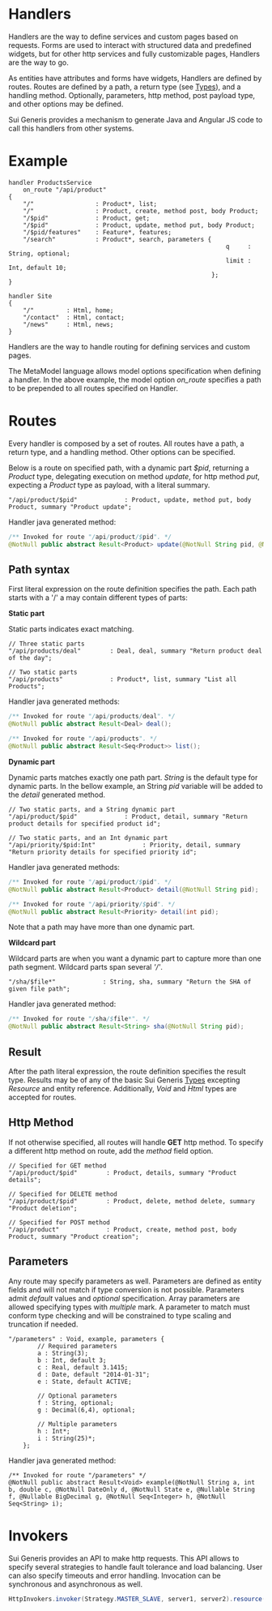# Handlers

Handlers are the way to define services and custom pages based on requests. Forms are used to interact with structured data and predefined widgets, but for other http services and fully customizable pages, Handlers are the way to go.

As entities have attributes and forms have widgets, Handlers are defined by routes. Routes are defined by a path, a return type (see [Types](language/basicTypes.html#types)), and a handling method. Optionally, parameters, http method, post payload type, and other options may be defined.

Sui Generis provides a mechanism to generate Java and Angular JS code to call this handlers from other systems.

# Example

```
handler ProductsService 
	on_route "/api/product"
{
	"/"                 : Product*, list;
	"/"                 : Product, create, method post, body Product;
	"/$pid"             : Product, get;
	"/$pid"             : Product, update, method put, body Product;
	"/$pid/features"    : Feature*, features;
	"/search"           : Product*, search, parameters { 
                                                            q     : String, optional;
                                                            limit : Int, default 10;
                                                        };
}
 
handler Site
{
	"/"         : Html, home;
	"/contact"  : Html, contact;
	"/news"     : Html, news;
}
```

Handlers are the way to handle routing for defining services and custom pages.

The MetaModel language allows model options specification when defining a handler. In the above example, the model option *on_route* specifies a path to be prepended to all routes specified on Handler.

# Routes

Every handler is composed by a set of routes. All routes have a path, a return type, and a handling method. Other options can be specified.

Below is a route on specified path, with a dynamic part *$pid*, returning a *Product* type, delegating execution on method *update*, for http method *put*, expecting a *Product* type as payload, with a literal summary.

```
"/api/product/$pid"             : Product, update, method put, body Product, summary "Product update";
```

Handler java generated method:

```java
/** Invoked for route "/api/product/$pid". */
@NotNull public abstract Result<Product> update(@NotNull String pid, @NotNull Product body);
```

## Path syntax

First literal expression on the route definition specifies the path. Each path starts with a '/' a may contain different types of parts:
 
**Static part**

Static parts indicates exact matching.

```
// Three static parts
"/api/products/deal"        : Deal, deal, summary "Return product deal of the day";

// Two static parts
"/api/products"             : Product*, list, summary "List all Products";
```
 
Handler java generated methods:

```java
/** Invoked for route "/api/products/deal". */
@NotNull public abstract Result<Deal> deal();

/** Invoked for route "/api/products". */
@NotNull public abstract Result<Seq<Product>> list();
```
 
**Dynamic part**

Dynamic parts matches exactly one path part. *String* is the default type for dynamic parts. In the bellow example, an String *pid* variable will be added to the *detail* generated method.

```
// Two static parts, and a String dynamic part
"/api/product/$pid"             : Product, detail, summary "Return product details for specified product id";

// Two static parts, and an Int dynamic part
"/api/priority/$pid:Int"             : Priority, detail, summary "Return priority details for specified priority id";
```
 
Handler java generated methods:

```java
/** Invoked for route "/api/product/$pid". */
@NotNull public abstract Result<Product> detail(@NotNull String pid);

/** Invoked for route "/api/priority/$pid". */
@NotNull public abstract Result<Priority> detail(int pid);
```
 
Note that a path may have more than one dynamic part.
 
**Wildcard part**

Wildcard parts are when you want a dynamic part to capture more than one path segment. Wildcard parts span several *'/'*.

```
"/sha/$file*"             : String, sha, summary "Return the SHA of given file path";
```

Handler java generated method:

```java
/** Invoked for route "/sha/$file*". */
@NotNull public abstract Result<String> sha(@NotNull String pid);
```
  
## Result

After the path literal expression, the route definition specifies the result type. Results may be of any of the basic Sui Generis [Types](language/basicTypes.html#types) excepting *Resource* and entity reference. Additionally, *Void* and *Html* types are accepted for routes.

## Http Method

If not otherwise specified, all routes will handle **GET** http method. To specify a different http method on route, add the *method* field option.

```
// Specified for GET method
"/api/product/$pid"        : Product, details, summary "Product details";

// Specified for DELETE method
"/api/product/$pid"        : Product, delete, method delete, summary "Product deletion";

// Specified for POST method
"/api/product"             : Product, create, method post, body Product, summary "Product creation";
```

## Parameters

Any route may specify parameters as well. Parameters are defined as entity fields and will not match if type conversion is not possible. Parameters admit *default* values and *optional* specification. Array parameters are allowed specifying types with *multiple* mark. A parameter to match must conform type checking and will be constrained to type scaling and truncation if needed.

```
"/parameters" : Void, example, parameters {
        // Required parameters
        a : String(3);
        b : Int, default 3;
        c : Real, default 3.1415;
        d : Date, default "2014-01-31";
        e : State, default ACTIVE;

        // Optional parameters
        f : String, optional;
        g : Decimal(6,4), optional;

        // Multiple parameters
        h : Int*;
        i : String(25)*;
    };
```

Handler java generated method:

```
/** Invoked for route "/parameters" */
@NotNull public abstract Result<Void> example(@NotNull String a, int b, double c, @NotNull DateOnly d, @NotNull State e, @Nullable String f, @Nullable BigDecimal g, @NotNull Seq<Integer> h, @NotNull Seq<String> i);
```

# Invokers

Sui Generis provides an API to make http requests. This API allows to specify several strategies to handle fault tolerance and load balancing. User can also specify timeouts and error handling. Invocation can be synchronous and asynchronous as well.

```java
HttpInvokers.invoker(Strategy.MASTER_SLAVE, server1, server2).resource("/status").execute();
```

